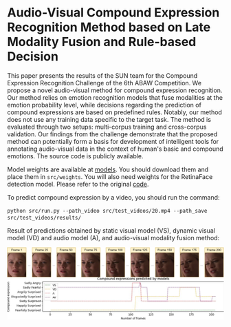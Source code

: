 # Audio-Visual Compound Expression Recognition Method based on Late Modality Fusion and Rule-based Decision

This paper presents the results of the SUN team for the Compound Expression Recognition Challenge of the 6th ABAW Competition. We propose a novel audio-visual method for compound expression recognition. Our method relies on emotion recognition models that fuse modalities at the emotion probability level, while decisions regarding the prediction of compound expressions are based on predefined rules. Notably, our method does not use any training data specific to the target task. The method is evaluated through two setups: multi-corpus training and cross-corpus validation. Our findings from the challenge demonstrate that the proposed method can potentially form a basis for development of intelligent tools for annotating audio-visual data in the context of human's basic and compound emotions. The source code is publicly available.

Model weights are available at [models](https://drive.google.com/drive/folders/1KMkMNKkymTVV3eJaXHU6ydvEj5UfUA0E?usp=sharing). You should download them and place them in ``src/weights``. You will also need weights for the RetinaFace detection model. Please refer to the original [code](https://github.com/hhj1897/face_detection).

To predict compound expression by a video, you should run the command:

```shell script
python src/run.py --path_video src/test_videos/20.mp4 --path_save src/test_videos/results/
```

Result of predictions obtained by static visual model (VS), dynamic visual model (VD) and audio model (A), and audio-visual modality fusion method:

<div style="display:flex; flex-direction: column;">
    <img src="test_videos/results/faces.jpg" alt="Faces" style="width: 100%;">
    <img src="test_videos/results/pedicted_CEs_Rule 1.jpg" alt="CE predictions" style="width: 100%;">
</div>
